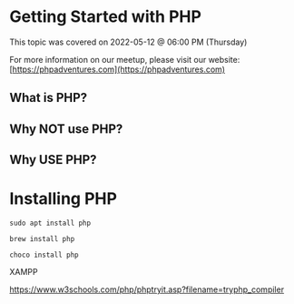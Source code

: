# Getting Started with PHP

This topic was covered on 2022-05-12 @ 06:00 PM (Thursday)

For more information on our meetup, please visit our website:
[https://phpadventures.com](https://phpadventures.com)

## What is PHP?

## Why NOT use PHP?

## Why USE PHP?

# Installing PHP

`sudo apt install php`

`brew install php`

`choco install php`

XAMPP

https://www.w3schools.com/php/phptryit.asp?filename=tryphp_compiler
